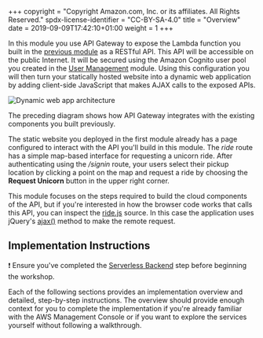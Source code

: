 +++
copyright = "Copyright Amazon.com, Inc. or its affiliates. All Rights Reserved."
spdx-license-identifier = "CC-BY-SA-4.0"
title = "Overview"
date = 2019-09-09T17:42:10+01:00
weight = 1
+++

In this module you use API Gateway to expose the Lambda function you built in the [previous module][serverless-backend] as a RESTful API. This API will be accessible on the public Internet. It will be secured using the Amazon Cognito user pool you created in the [User Management][user-management] module. Using this configuration you will then turn your statically hosted website into a dynamic web application by adding client-side JavaScript that makes AJAX calls to the exposed APIs.

![Dynamic web app architecture](/aws-serverless-webapp-workshop/images/restful-api-architecture.png)

The preceding diagram shows how API Gateway integrates with the existing components you built previously.

The static website you deployed in the first module already has a page configured to interact with the API you'll build in this module. The _ride_ route has a simple map-based interface for requesting a unicorn ride. After authenticating using the _/signin_ route, your users select their pickup location by clicking a point on the map and request a ride by choosing the **Request Unicorn** button in the upper right corner.

This module focuses on the steps required to build the cloud components of the API, but if you're interested in how the browser code works that calls this API, you can inspect the [ride.js](/staticwebhosting/ride.js) source. In this case the application uses jQuery's [ajax()](https://api.jquery.com/jQuery.ajax/) method to make the remote request.

## Implementation Instructions

:heavy_exclamation_mark: Ensure you've completed the [Serverless Backend][serverless-backend] step before beginning
the workshop.

Each of the following sections provides an implementation overview and detailed, step-by-step instructions. The overview should provide enough context for you to complete the implementation if you're already familiar with the AWS Management Console or if you want to explore the services yourself without following a walkthrough.

[serverless-backend]: /serverlessbackend
[static-web-hosting]: /staticwebhosting
[user-management]: /usermanagement
